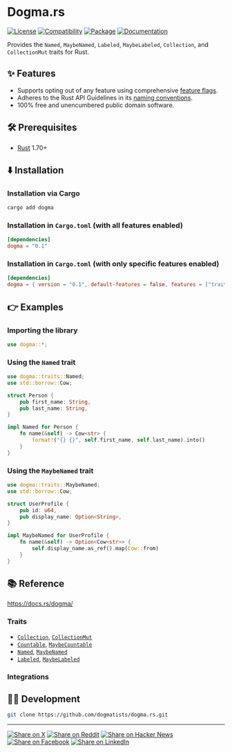 # Dogma.rs

[![License](https://img.shields.io/badge/license-Public%20Domain-blue.svg)](https://unlicense.org)
[![Compatibility](https://img.shields.io/badge/rust-1.70%2B-blue)](https://rust-lang.org)
[![Package](https://img.shields.io/crates/v/dogma)](https://crates.io/crates/dogma)
[![Documentation](https://docs.rs/dogma/badge.svg)](https://docs.rs/dogma/)

Provides the `Named`, `MaybeNamed`, `Labeled`, `MaybeLabeled`, `Collection`,
and `CollectionMut` traits for Rust.

## ✨ Features

- Supports opting out of any feature using comprehensive [feature flags].
- Adheres to the Rust API Guidelines in its [naming conventions].
- 100% free and unencumbered public domain software.

## 🛠️ Prerequisites

- [Rust](https://rust-lang.org) 1.70+

## ⬇️ Installation

### Installation via Cargo

```bash
cargo add dogma
```

### Installation in `Cargo.toml` (with all features enabled)

```toml
[dependencies]
dogma = "0.1"
```

### Installation in `Cargo.toml` (with only specific features enabled)

```toml
[dependencies]
dogma = { version = "0.1", default-features = false, features = ["traits"] }
```

## 👉 Examples

### Importing the library

```rust
use dogma::*;
```

### Using the `Named` trait

```rust
use dogma::traits::Named;
use std::borrow::Cow;

struct Person {
    pub first_name: String,
    pub last_name: String,
}

impl Named for Person {
    fn name(&self) -> Cow<str> {
        format!("{} {}", self.first_name, self.last_name).into()
    }
}
```

### Using the `MaybeNamed` trait

```rust
use dogma::traits::MaybeNamed;
use std::borrow::Cow;

struct UserProfile {
    pub id: u64,
    pub display_name: Option<String>,
}

impl MaybeNamed for UserProfile {
    fn name(&self) -> Option<Cow<str>> {
        self.display_name.as_ref().map(Cow::from)
    }
}
```

## 📚 Reference

https://docs.rs/dogma/

### Traits

- [`Collection`], [`CollectionMut`]
- [`Countable`], [`MaybeCountable`]
- [`Named`], [`MaybeNamed`]
- [`Labeled`], [`MaybeLabeled`]

### Integrations

## 👨‍💻 Development

```bash
git clone https://github.com/dogmatists/dogma.rs.git
```

---

[![Share on X](https://img.shields.io/badge/share%20on-x-03A9F4?logo=x)](https://x.com/intent/post?url=https://github.com/dogmatists/dogma.rs&text=Dogma.rs)
[![Share on Reddit](https://img.shields.io/badge/share%20on-reddit-red?logo=reddit)](https://reddit.com/submit?url=https://github.com/dogmatists/dogma.rs&title=Dogma.rs)
[![Share on Hacker News](https://img.shields.io/badge/share%20on-hn-orange?logo=ycombinator)](https://news.ycombinator.com/submitlink?u=https://github.com/dogmatists/dogma.rs&t=Dogma.rs)
[![Share on Facebook](https://img.shields.io/badge/share%20on-fb-1976D2?logo=facebook)](https://www.facebook.com/sharer/sharer.php?u=https://github.com/dogmatists/dogma.rs)
[![Share on LinkedIn](https://img.shields.io/badge/share%20on-linkedin-3949AB?logo=linkedin)](https://www.linkedin.com/sharing/share-offsite/?url=https://github.com/dogmatists/dogma.rs)

[feature flags]: https://github.com/dogmatists/dogma.rs/blob/master/lib/dogma/Cargo.toml
[naming conventions]: https://rust-lang.github.io/api-guidelines/naming.html

[`Collection`]: https://docs.rs/dogma/latest/dogma/traits/trait.Collection.html
[`CollectionMut`]: https://docs.rs/dogma/latest/dogma/traits/trait.CollectionMut.html
[`Countable`]: https://docs.rs/dogma/latest/dogma/traits/trait.Countable.html
[`Labeled`]: https://docs.rs/dogma/latest/dogma/traits/trait.Labeled.html
[`MaybeCountable`]: https://docs.rs/dogma/latest/dogma/traits/trait.MaybeCountable.html
[`MaybeLabeled`]: https://docs.rs/dogma/latest/dogma/traits/trait.MaybeLabeled.html
[`MaybeNamed`]: https://docs.rs/dogma/latest/dogma/traits/trait.MaybeNamed.html
[`Named`]: https://docs.rs/dogma/latest/dogma/traits/trait.Named.html

